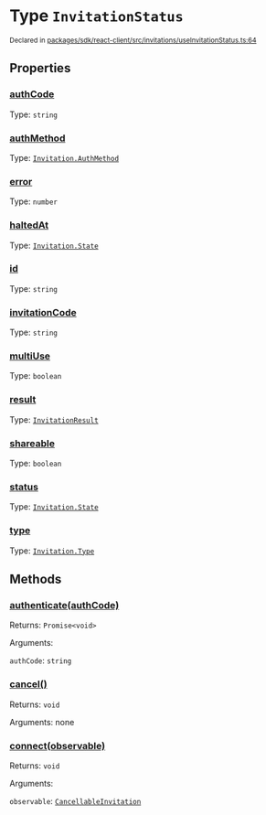 # Type `InvitationStatus`
<sub>Declared in [packages/sdk/react-client/src/invitations/useInvitationStatus.ts:64](https://github.com/dxos/dxos/blob/52455dba3/packages/sdk/react-client/src/invitations/useInvitationStatus.ts#L64)</sub>




## Properties
### [authCode](https://github.com/dxos/dxos/blob/52455dba3/packages/sdk/react-client/src/invitations/useInvitationStatus.ts#L67)
Type: <code>string</code>




### [authMethod](https://github.com/dxos/dxos/blob/52455dba3/packages/sdk/react-client/src/invitations/useInvitationStatus.ts#L68)
Type: <code>[Invitation.AuthMethod](/api/@dxos/react-client/enums#AuthMethod)</code>




### [error](https://github.com/dxos/dxos/blob/52455dba3/packages/sdk/react-client/src/invitations/useInvitationStatus.ts#L75)
Type: <code>number</code>




### [haltedAt](https://github.com/dxos/dxos/blob/52455dba3/packages/sdk/react-client/src/invitations/useInvitationStatus.ts#L71)
Type: <code>[Invitation.State](/api/@dxos/react-client/enums#State)</code>




### [id](https://github.com/dxos/dxos/blob/52455dba3/packages/sdk/react-client/src/invitations/useInvitationStatus.ts#L65)
Type: <code>string</code>




### [invitationCode](https://github.com/dxos/dxos/blob/52455dba3/packages/sdk/react-client/src/invitations/useInvitationStatus.ts#L66)
Type: <code>string</code>




### [multiUse](https://github.com/dxos/dxos/blob/52455dba3/packages/sdk/react-client/src/invitations/useInvitationStatus.ts#L72)
Type: <code>boolean</code>




### [result](https://github.com/dxos/dxos/blob/52455dba3/packages/sdk/react-client/src/invitations/useInvitationStatus.ts#L74)
Type: <code>[InvitationResult](/api/@dxos/react-client/types/InvitationResult)</code>




### [shareable](https://github.com/dxos/dxos/blob/52455dba3/packages/sdk/react-client/src/invitations/useInvitationStatus.ts#L73)
Type: <code>boolean</code>




### [status](https://github.com/dxos/dxos/blob/52455dba3/packages/sdk/react-client/src/invitations/useInvitationStatus.ts#L70)
Type: <code>[Invitation.State](/api/@dxos/react-client/enums#State)</code>




### [type](https://github.com/dxos/dxos/blob/52455dba3/packages/sdk/react-client/src/invitations/useInvitationStatus.ts#L69)
Type: <code>[Invitation.Type](/api/@dxos/react-client/enums#Type)</code>





## Methods
### [authenticate(authCode)](https://github.com/dxos/dxos/blob/52455dba3/packages/sdk/react-client/src/invitations/useInvitationStatus.ts#L79)




Returns: <code>Promise&lt;void&gt;</code>

Arguments: 

`authCode`: <code>string</code>



### [cancel()](https://github.com/dxos/dxos/blob/52455dba3/packages/sdk/react-client/src/invitations/useInvitationStatus.ts#L76)




Returns: <code>void</code>

Arguments: none





### [connect(observable)](https://github.com/dxos/dxos/blob/52455dba3/packages/sdk/react-client/src/invitations/useInvitationStatus.ts#L78)




Returns: <code>void</code>

Arguments: 

`observable`: <code>[CancellableInvitation](/api/@dxos/react-client/classes/CancellableInvitationObservable)</code>




